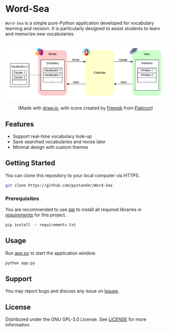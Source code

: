 # Word-Sea
`Word-Sea` is a simple pure-Python application developed for vocabulary learning and revision.
It is particularly designed to assist students to learn and memorize new vocabularies.

<p align=center>
    <img src="docs/WordSea_MVC.png">
</p>

<p align=center>
    (Made with <a href="https://app.diagrams.net">draw.io</a>, with icons created by <a href="https://www.flaticon.com/authors/freepik">Freepik</a> from <a href="https://www.flaticon.com)">Flaticon</a>)
</p>


## Features
- Support real-time vocabulary look-up
- Save searched vocabularies and revise later
- Minimal design with custom themes


## Getting Started
You can clone this repository to your local computer via HTTPS.
```bash
git clone https://github.com/pystander/Word-Sea
```

### Prerequisites
You are recommended to use [pip](https://pypi.org/project/pip/) to install all required libraries in [requirements](requirements.txt) for this project.
```bash
pip install -r requirements.txt
```


## Usage
Run [app.py](app.py) to start the application window.
```bash
python app.py
```


## Support
You may report bugs and discuss any issue on [Issues](https://github.com/pystander/Word-Sea/issues).


## License
Distributed under the GNU GPL-3.0 License. See [LICENSE](LICENSE) for more information.
